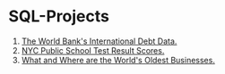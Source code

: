 # SQL-Projects

1. [The World Bank's International Debt Data.](https://github.com/gpadolina/SQL-Projects/blob/main/International-Debt-Statistics-Analysis.md)
2. [NYC Public School Test Result Scores.](https://github.com/gpadolina/SQL-Projects/blob/main/NYC-Public-School-Test-Scores.md#nyc-public-school-test-result-scores)
3. [What and Where are the World's Oldest Businesses.](https://github.com/gpadolina/SQL-Projects/blob/main/What-and-Where-are-the-Worlds-Oldest-Businesses.md)
